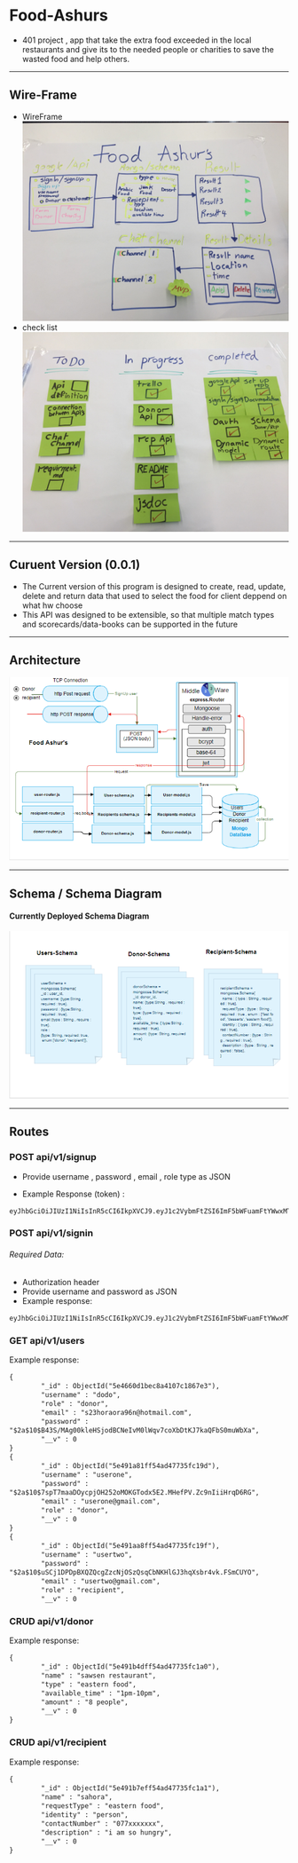 # Food-Ashurs
- 401 project , app that take the extra food exceeded in the local restaurants and give its to the needed people or charities to save the wasted food and help others. 

_________________________________________________________________________________________________

## Wire-Frame
- WireFrame ![alt text](assest/group.jpg)
- check list ![alt text](assest/group-check.jpg)

_________________________________________________________________________________________________
## Curuent Version (0.0.1)
* The Current version of this program is designed to create, read, update, delete and return data that used to select the food for client deppend on what hw choose 
* This API was designed to be extensible, so that multiple match types and scorecards/data-books can be supported in the future


__________________________________________________________________________________________________
## Architecture
 ![alt text](assest/diagram.png)


_________________________________________________________________________________________________

## Schema / Schema Diagram

#### Currently Deployed Schema Diagram
 ![alt text](assest/schema.PNG)


_________________________________________________________________________________________________

## Routes 
### POST api/v1/signup
* Provide username , password , email , role type as JSON


* Example Response (token) :
```
eyJhbGciOiJIUzI1NiIsInR5cCI6IkpXVCJ9.eyJ1c2VybmFtZSI6ImF5bWFuamFtYWwxMTJAZ21haWwuY29tIiwiY2FwYWJpbGl0aWVzIjoiZG9ub3IiLCJpYXQiOjE1ODE4NDcwODh9.mWg7cX9DslxPfregEp_japAMEf0jTswTxnpLDAjguiU
```

### POST api/v1/signin
###### Required Data:
* Authorization header
* Provide username and password as JSON
* Example response:
```
eyJhbGciOiJIUzI1NiIsInR5cCI6IkpXVCJ9.eyJ1c2VybmFtZSI6ImF5bWFuamFtYWwxMTJAZ21haWwuY29tIiwiY2FwYWJpbGl0aWVzIjoiZG9ub3IiLCJpYXQiOjE1ODE4NDcwODh9.mWg7cX9DslxPfregEp_japAMEf0jTswTxnpLDAjguiU

```

### GET api/v1/users

Example response:
```
{
        "_id" : ObjectId("5e4660d1bec8a4107c1867e3"),
        "username" : "dodo",
        "role" : "donor",
        "email" : "s23horaora96n@hotmail.com",
        "password" : "$2a$10$B43S/MAg00kleHSjodBCNeIvM0lWqv7coXbDtKJ7kaQFbS0muWbXa",
        "__v" : 0
}
{
        "_id" : ObjectId("5e491a81ff54ad47735fc19d"),
        "username" : "userone",
        "password" : "$2a$10$7spT7maaDOycpjOH252oMOKGTodx5E2.MHefPV.Zc9nIiiHrqD6RG",
        "email" : "userone@gmail.com",
        "role" : "donor",
        "__v" : 0
}
{
        "_id" : ObjectId("5e491aa8ff54ad47735fc19f"),
        "username" : "usertwo",
        "password" : "$2a$10$uSCj1DPDpBXQZQcgZzcNjOSzQsqCbNKHlGJ3hqXsbr4vk.FSmCUYO",
        "email" : "usertwo@gmail.com",
        "role" : "recipient",
        "__v" : 0

```

### CRUD api/v1/donor

Example response:
```
{
        "_id" : ObjectId("5e491b4dff54ad47735fc1a0"),
        "name" : "sawsen restaurant",
        "type" : "eastern food",
        "available_time" : "1pm-10pm",
        "amount" : "8 people",
        "__v" : 0
}
```


### CRUD api/v1/recipient

Example response:

```
{
        "_id" : ObjectId("5e491b7eff54ad47735fc1a1"),
        "name" : "sahora",
        "requestType" : "eastern food",
        "identity" : "person",
        "contactNumber" : "077xxxxxxx",
        "description" : "i am so hungry",
        "__v" : 0
}
```




